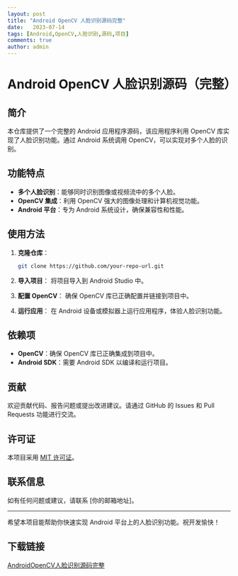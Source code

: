 ```yaml
---
layout: post
title: "Android OpenCV 人脸识别源码完整"
date:   2023-07-14
tags: [Android,OpenCV,人脸识别,源码,项目]
comments: true
author: admin
---
```

# Android OpenCV 人脸识别源码（完整）

## 简介

本仓库提供了一个完整的 Android 应用程序源码，该应用程序利用 OpenCV 库实现了人脸识别功能。通过 Android 系统调用 OpenCV，可以实现对多个人脸的识别。

## 功能特点

- **多个人脸识别**：能够同时识别图像或视频流中的多个人脸。
- **OpenCV 集成**：利用 OpenCV 强大的图像处理和计算机视觉功能。
- **Android 平台**：专为 Android 系统设计，确保兼容性和性能。

## 使用方法

1. **克隆仓库**：
   ```bash
   git clone https://github.com/your-repo-url.git
   ```

2. **导入项目**：
   将项目导入到 Android Studio 中。

3. **配置 OpenCV**：
   确保 OpenCV 库已正确配置并链接到项目中。

4. **运行应用**：
   在 Android 设备或模拟器上运行应用程序，体验人脸识别功能。

## 依赖项

- **OpenCV**：确保 OpenCV 库已正确集成到项目中。
- **Android SDK**：需要 Android SDK 以编译和运行项目。

## 贡献

欢迎贡献代码、报告问题或提出改进建议。请通过 GitHub 的 Issues 和 Pull Requests 功能进行交流。

## 许可证

本项目采用 [MIT 许可证](LICENSE)。

## 联系信息

如有任何问题或建议，请联系 [你的邮箱地址]。

---

希望本项目能帮助你快速实现 Android 平台上的人脸识别功能。祝开发愉快！

## 下载链接

[AndroidOpenCV人脸识别源码完整](https://pan.quark.cn/s/2f4a60c4c375)
